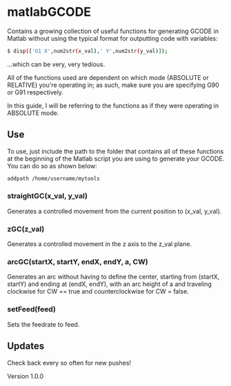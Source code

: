 # matlabGCODE

Contains a growing collection of useful functions for generating GCODE in Matlab without using the typical format for outputting code with variables:

```sh
$ disp(['G1 X',num2str(x_val),' Y',num2str(y_val)]);
```

...which can be very, very tedious. 

All of the functions used are dependent on which mode (ABSOLUTE or RELATIVE) you're operating in; as such, make sure you are specifying G90 or G91 respectively. 

In this guide, I will be referring to the functions as if they were operating in ABSOLUTE mode.

## Use

To use, just include the path to the folder that contains all of these functions at the beginning of the Matlab script you are using to generate your GCODE. You can do so as shown below:

```sh
addpath /home/username/mytools
```

### straightGC(x_val, y_val)

Generates a controlled movement from the current position to (x_val, y_val). 

### zGC(z_val)

Generates a controlled movement in the z axis to the z_val plane.

### arcGC(startX, startY, endX, endY, a, CW)

Generates an arc without having to define the center, starting from (startX, startY) and ending at (endX, endY), with an arc height of a and traveling clockwise for CW == true and counterclockwise for CW = false. 

### setFeed(feed)

Sets the feedrate to feed.

## Updates

Check back every so often for new pushes! 

Version 1.0.0

